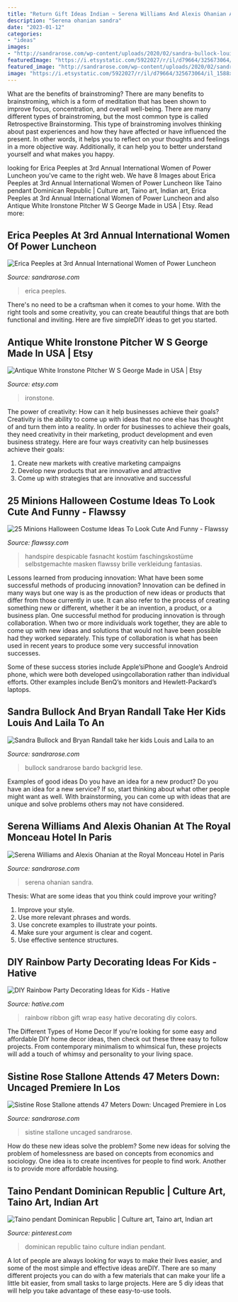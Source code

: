 ```yaml
---
title: "Return Gift Ideas Indian ~ Serena Williams And Alexis Ohanian At The Royal Monceau Hotel In Paris"
description: "Serena ohanian sandra"
date: "2023-01-12"
categories:
- "ideas"
images:
- "http://sandrarose.com/wp-content/uploads/2020/02/sandra-bullock-louis-BG-650x952.jpg"
featuredImage: "https://i.etsystatic.com/5922027/r/il/d79664/325673064/il_1588xN.325673064.jpg"
featured_image: "http://sandrarose.com/wp-content/uploads/2020/02/sandra-bullock-louis-BG-650x952.jpg"
image: "https://i.etsystatic.com/5922027/r/il/d79664/325673064/il_1588xN.325673064.jpg"
---
```



What are the benefits of brainstroming?
There are many benefits to brainstroming, which is a form of meditation that has been shown to improve focus, concentration, and overall well-being. There are many different types of brainstroming, but the most common type is called Retrospective Brainstorming. This type of brainstroming involves thinking about past experiences and how they have affected or have influenced the present. In other words, it helps you to reflect on your thoughts and feelings in a more objective way. Additionally, it can help you to better understand yourself and what makes you happy.

	

		
looking for Erica Peeples at 3rd Annual International Women of Power Luncheon you've came to the right web. We have 8 Images about Erica Peeples at 3rd Annual International Women of Power Luncheon like Taino pendant Dominican Republic | Culture art, Taino art, Indian art, Erica Peeples at 3rd Annual International Women of Power Luncheon and also Antique White Ironstone Pitcher W S George Made in USA | Etsy. Read more:
		
    
## Erica Peeples At 3rd Annual International Women Of Power Luncheon

<img loading=lazy src="http://sandrarose.com/wp-content/uploads/2020/03/Erica-Peeples-wenn37679647.jpg" onerror="this.onerror=null;this.src='https://tse2.mm.bing.net/th?id=OIP.gLTMsjQdG7thGuSxHPNZPAHaLH&amp;pid=15.1';" alt="Erica Peeples at 3rd Annual International Women of Power Luncheon">

_Source: sandrarose.com_

>erica peeples. 

	

There's no need to be a craftsman when it comes to your home. With the right tools and some creativity, you can create beautiful things that are both functional and inviting. Here are five simpleDIY ideas to get you started.

    
## Antique White Ironstone Pitcher W S George Made In USA | Etsy

<img loading=lazy src="https://i.etsystatic.com/5922027/r/il/d79664/325673064/il_1588xN.325673064.jpg" onerror="this.onerror=null;this.src='https://tse3.mm.bing.net/th?id=OIP.Kia88OgUbONmDMYzND5NEQHaKA&amp;pid=15.1';" alt="Antique White Ironstone Pitcher W S George Made in USA | Etsy">

_Source: etsy.com_

>ironstone. 

	

The power of creativity: How can it help businesses achieve their goals?
Creativity is the ability to come up with ideas that no one else has thought of and turn them into a reality. In order for businesses to achieve their goals, they need creativity in their marketing, product development and even business strategy. Here are four ways creativity can help businesses achieve their goals: 
1. Create new markets with creative marketing campaigns 
2. Develop new products that are innovative and attractive 
3. Come up with strategies that are innovative and successful 

    
## 25 Minions Halloween Costume Ideas To Look Cute And Funny - Flawssy

<img loading=lazy src="https://www.flawssy.com/wp-content/uploads/2016/06/Minion-Costume-sibling.jpg" onerror="this.onerror=null;this.src='https://tse4.mm.bing.net/th?id=OIP.S210hlJzHc0O2po5wlpoYgHaJ6&amp;pid=15.1';" alt="25 Minions Halloween Costume Ideas To Look Cute And Funny - Flawssy">

_Source: flawssy.com_

>handspire despicable fasnacht kostüm faschingskostüme selbstgemachte masken flawssy brille verkleidung fantasias. 

	

Lessons learned from producing innovation: What have been some successful methods of producing innovation?
Innovation can be defined in many ways but one way is as the production of new ideas or products that differ from those currently in use. It can also refer to the process of creating something new or different, whether it be an invention, a product, or a business plan.
One successful method for producing innovation is through collaboration. When two or more individuals work together, they are able to come up with new ideas and solutions that would not have been possible had they worked separately. This type of collaboration is what has been used in recent years to produce some very successful innovation successes.

Some of these success stories include Apple’siPhone and Google’s Android phone, which were both developed usingcollaboration rather than individual efforts. Other examples include BenQ’s monitors and Hewlett-Packard’s laptops.

    
## Sandra Bullock And Bryan Randall Take Her Kids Louis And Laila To An

<img loading=lazy src="http://sandrarose.com/wp-content/uploads/2020/02/sandra-bullock-louis-BG-650x952.jpg" onerror="this.onerror=null;this.src='https://tse3.mm.bing.net/th?id=OIP.0STUTyAPDUBRJ8GQfjMbyAHaK2&amp;pid=15.1';" alt="Sandra Bullock and Bryan Randall take her kids Louis and Laila to an">

_Source: sandrarose.com_

>bullock sandrarose bardo backgrid lese. 

	

Examples of good ideas
Do you have an idea for a new product? Do you have an idea for a new service? If so, start thinking about what other people might want as well. With brainstorming, you can come up with ideas that are unique and solve problems others may not have considered.

    
## Serena Williams And Alexis Ohanian At The Royal Monceau Hotel In Paris

<img loading=lazy src="http://sandrarose.com/wp-content/uploads/2018/06/wenn34341321.jpg" onerror="this.onerror=null;this.src='https://tse4.mm.bing.net/th?id=OIP.Pz19Z_8aTljd8KkdAf_rMAHaK2&amp;pid=15.1';" alt="Serena Williams and Alexis Ohanian at the Royal Monceau Hotel in Paris">

_Source: sandrarose.com_

>serena ohanian sandra. 

	

Thesis: What are some ideas that you think could improve your writing?
1. Improve your style.
2. Use more relevant phrases and words.
3. Use concrete examples to illustrate your points.
4. Make sure your argument is clear and cogent.
5. Use effective sentence structures.

    
## DIY Rainbow Party Decorating Ideas For Kids - Hative

<img loading=lazy src="https://hative.com/wp-content/uploads/2014/11/diy-rainbow-party-decorating-ideas/13-easy-rainbow-ribbon-gift-wrap.jpg" onerror="this.onerror=null;this.src='https://tse1.mm.bing.net/th?id=OIP.Jh9i7jdrY48ydNu8rUeegQHaLG&amp;pid=15.1';" alt="DIY Rainbow Party Decorating Ideas for Kids - Hative">

_Source: hative.com_

>rainbow ribbon gift wrap easy hative decorating diy colors. 

	

The Different Types of Home Decor
If you're looking for some easy and affordable DIY home decor ideas, then check out these three easy to follow projects. From contemporary minimalism to whimsical fun, these projects will add a touch of whimsy and personality to your living space.

    
## Sistine Rose Stallone Attends 47 Meters Down: Uncaged Premiere In Los

<img loading=lazy src="http://sandrarose.com/wp-content/uploads/2019/08/Sistine-Rose-Stallone-wenn36841779-768x1204.jpg" onerror="this.onerror=null;this.src='https://tse3.mm.bing.net/th?id=OIP.S-_fFGwugXm_LOntuUCF6AHaLn&amp;pid=15.1';" alt="Sistine Rose Stallone attends 47 Meters Down: Uncaged Premiere in Los">

_Source: sandrarose.com_

>sistine stallone uncaged sandrarose. 

	

How do these new ideas solve the problem?
Some new ideas for solving the problem of homelessness are based on concepts from economics and sociology. One idea is to create incentives for people to find work. Another is to provide more affordable housing.

    
## Taino Pendant Dominican Republic | Culture Art, Taino Art, Indian Art

<img loading=lazy src="https://i.pinimg.com/736x/59/16/f4/5916f4f84bc1187e789d88d2a7dc3858--dominican-republic-caribbean.jpg" onerror="this.onerror=null;this.src='https://tse3.mm.bing.net/th?id=OIP.ocE56mkKv949iCkzTvu2xgHaJ3&amp;pid=15.1';" alt="Taino pendant Dominican Republic | Culture art, Taino art, Indian art">

_Source: pinterest.com_

>dominican republic taino culture indian pendant. 

	

A lot of people are always looking for ways to make their lives easier, and some of the most simple and effective ideas areDIY. There are so many different projects you can do with a few materials that can make your life a little bit easier, from small tasks to large projects. Here are 5 diy ideas that will help you take advantage of these easy-to-use tools.

